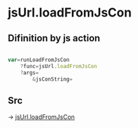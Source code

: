 # jsUrl.loadFromJsCon

## Difinition by js action

```js.js

var=runLoadFromJsCon
	?func=jsUrl.loadFromJsCon
	?args=
		&jsConString=
```

## Src

-> [jsUrl.loadFromJsCon](https://github.com/puutaro/CommandClick/blob/master/app/src/main/java/com/puutaro/commandclick/fragment_lib/terminal_fragment/js_interface/JsUrl.kt#L161)



